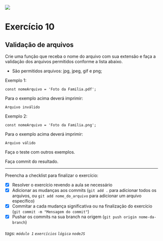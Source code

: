 ![](https://i.imgur.com/xG74tOh.png)

# Exercício 10

## Validação de arquivos

Crie uma função que receba o nome do arquivo com sua extensão e faça a validação dos arquivos permitidos conforme a lista abaixo.

- São permitidos arquivos: jpg, jpeg, gif e png;

Exemplo 1:

```javascript=
const nomeArquivo = 'Foto da Familia.pdf';
```

Para o exemplo acima deverá imprimir:

```
Arquivo inválido
```

Exemplo 2:

```javascript=
const nomeArquivo = 'Foto da Familia.png';
```

Para o exemplo acima deverá imprimir:

```
Arquivo válido
```

Faça o teste com outros exemplos.

Faça commit do resultado.

---

Preencha a checklist para finalizar o exercício:

- [x] Resolver o exercício revendo a aula se necessário
- [x] Adicionar as mudanças aos commits (`git add .` para adicionar todos os arquivos, ou `git add nome_do_arquivo` para adicionar um arquivo específico)
- [x] Commitar a cada mudança significativa ou na finalização do exercício (`git commit -m "Mensagem do commit"`)
- [x] Pushar os commits na sua branch na origem (`git push origin nome-da-branch`)

###### tags: `módulo 1` `exercícios` `lógica` `nodeJS`
